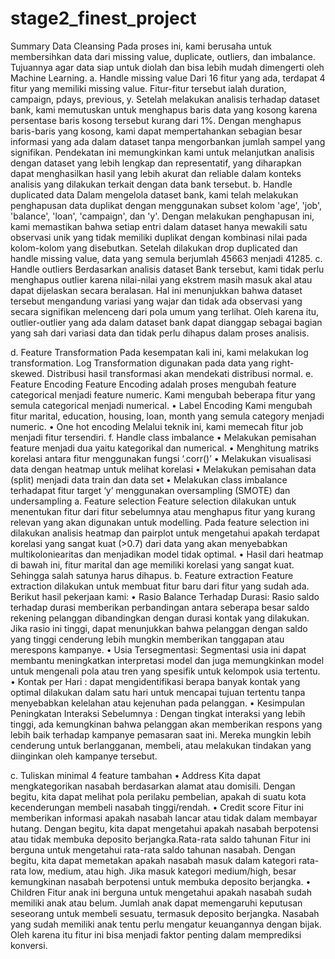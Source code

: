 # stage2_finest_project
Summary
Data Cleansing
Pada proses ini, kami berusaha untuk membersihkan data dari missing value, duplicate, outliers, dan imbalance. Tujuannya agar data siap untuk diolah dan bisa lebih mudah dimengerti oleh Machine Learning.
a.	Handle missing value
Dari 16 fitur yang ada, terdapat 4 fitur yang memiliki missing value. Fitur-fitur tersebut ialah duration, campaign, pdays, previous, y. Setelah melakukan analisis terhadap dataset bank, kami memutuskan untuk menghapus baris data yang kosong karena persentase baris kosong tersebut kurang dari 1%. Dengan menghapus baris-baris yang kosong, kami dapat mempertahankan sebagian besar informasi yang ada dalam dataset tanpa mengorbankan jumlah sampel yang signifikan. Pendekatan ini memungkinkan kami untuk melanjutkan analisis dengan dataset yang lebih lengkap dan representatif, yang diharapkan dapat menghasilkan hasil yang lebih akurat dan reliable dalam konteks analisis yang dilakukan terkait dengan data bank tersebut.
b.	Handle duplicated data
Dalam mengelola dataset bank, kami telah melakukan penghapusan data duplikat dengan menggunakan subset kolom 'age', 'job', 'balance', 'loan', 'campaign', dan 'y'. Dengan melakukan penghapusan ini, kami memastikan bahwa setiap entri dalam dataset hanya mewakili satu observasi unik yang tidak memiliki duplikat dengan kombinasi nilai pada kolom-kolom yang disebutkan. Setelah dilakukan drop duplicated dan handle missing value, data yang semula berjumlah 45663 menjadi 41285.
c.	Handle outliers
Berdasarkan analisis dataset Bank tersebut, kami tidak perlu menghapus outlier karena nilai-nilai yang ekstrem masih masuk akal atau dapat dijelaskan secara beralasan. Hal ini menunjukkan bahwa dataset tersebut mengandung variasi yang wajar dan tidak ada observasi yang secara signifikan melenceng dari pola umum yang terlihat. Oleh karena itu, outlier-outlier yang ada dalam dataset bank dapat dianggap sebagai bagian yang sah dari variasi data dan tidak perlu dihapus dalam proses analisis.

d.	Feature Transformation
Pada kesempatan kali ini, kami melakukan log transformation. Log Transformation digunakan pada data yang right-skewed. Distribusi hasil transformasi akan mendekati distribusi normal.
e.	Feature Encoding
Feature Encoding adalah proses mengubah feature categorical menjadi feature numeric. Kami mengubah beberapa fitur yang semula categorical menjadi numerical. 
•	Label Encoding
Kami mengubah fitur marital, education, housing, loan, month yang semula category menjadi numeric.
•	One hot encoding
Melalui teknik ini, kami memecah fitur job menjadi fitur tersendiri.
f.	Handle class imbalance
•	Melakukan pemisahan feature menjadi dua yaitu kategorikal dan numerical.
•	Menghitung matriks korelasi antara fitur menggunakan fungsi ‘.corr()’
•	Melakukan visualisasi data dengan heatmap untuk melihat korelasi
•	Melakukan pemisahan data (split) menjadi data train dan data set
•	Melakukan class imbalance terhadapat fitur target ‘y’ menggunakan oversampling (SMOTE) dan undersampling
 a.	Feature selection
Feature selection dilakukan untuk menentukan fitur dari fitur sebelumnya atau menghapus fitur yang kurang relevan yang akan digunakan untuk modelling. Pada feature selection ini dilakukan analisis heatmap dan pairplot untuk mengetahui apakah terdapat korelasi yang sangat kuat (>0.7) dari data yang akan menyebabkan multikoloniearitas dan menjadikan model tidak optimal.
• Hasil dari heatmap di bawah ini, fitur marital dan age memiliki korelasi yang sangat kuat. Sehingga salah satunya harus dihapus.
b.	Feature extraction
Feature extraction dilakukan untuk membuat fitur baru dari fitur yang sudah ada. Berikut hasil pekerjaan kami:
•	Rasio Balance Terhadap Durasi: Rasio saldo terhadap durasi memberikan perbandingan antara seberapa besar saldo rekening pelanggan dibandingkan dengan durasi kontak yang dilakukan. Jika rasio ini tinggi, dapat menunjukkan bahwa pelanggan dengan saldo yang tinggi cenderung lebih mungkin memberikan tanggapan atau merespons kampanye.
•	Usia Tersegmentasi: Segmentasi usia ini dapat membantu meningkatkan interpretasi model dan juga memungkinkan model untuk mengenali pola atau tren yang spesifik untuk kelompok usia tertentu.
•	Kontak per Hari : dapat mengidentifikasi berapa banyak kontak yang optimal dilakukan dalam satu hari untuk mencapai tujuan tertentu tanpa menyebabkan kelelahan atau kejenuhan pada pelanggan.
•	Kesimpulan Peningkatan Interaksi Sebelumnya :  Dengan tingkat interaksi yang lebih tinggi, ada kemungkinan bahwa pelanggan akan memberikan respons yang lebih baik terhadap kampanye pemasaran saat ini. Mereka mungkin lebih cenderung untuk berlangganan, membeli, atau melakukan tindakan yang diinginkan oleh kampanye tersebut.

c.	Tuliskan minimal 4 feature tambahan
•	Address
Kita dapat mengkategorikan nasabah berdasarkan alamat atau domisili. Dengan begitu, kita dapat melihat pola perilaku pembelian, apakah di suatu kota kecenderungan membeli nasabah tinggi/rendah.
•	Credit score
Fitur ini memberikan informasi apakah nasabah lancar atau tidak dalam membayar hutang. Dengan begitu, kita dapat mengetahui apakah nasabah berpotensi atau tidak membuka deposito berjangka.Rata-rata saldo tahunan
Fitur ini berguna untuk mengetahui rata-rata saldo tahunan nasabah. Dengan begitu, kita dapat memetakan apakah nasabah masuk dalam kategori rata-rata low, medium, atau high. Jika masuk kategori medium/high, besar kemungkinan nasabah berpotensi untuk membuka deposito berjangka.
•	Children
Fitur anak ini berguna untuk mengetahui apakah nasabah sudah memiliki anak atau belum. 
Jumlah anak dapat memengaruhi keputusan seseorang untuk membeli sesuatu, termasuk deposito berjangka. Nasabah yang sudah memiliki anak tentu perlu mengatur keuangannya dengan bijak. Oleh karena itu fitur ini bisa menjadi faktor penting dalam memprediksi konversi.
